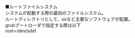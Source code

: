 ■ルートファイルシステム<br>
システムが起動する際の最初のファイルシステム。<br>
ルートディレクトリとして、osなど主要なソフトウェアが配置。<br>
grubブートローダで指定する際は以下<br>
root=/dev/sda1